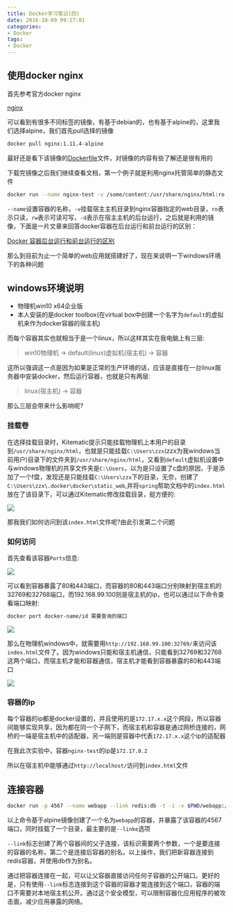 ```yaml
---
title: Docker学习笔记(四)
date: 2016-10-09 09:27:01
categories: 
- Docker
tags:
- Docker
---
```


## 使用docker nginx

首先参考官方docker nginx

[nginx](https://hub.docker.com/r/_/nginx/)

可以看到有很多不同标签的镜像，有基于debian的，也有基于alpine的，这里我们选择alpine，我们首先pull选择的镜像

```bash
docker pull nginx:1.11.4-alpine
```

最好还是看下该镜像的[Dockerfile](https://github.com/nginxinc/docker-nginx/blob/0dd9ef6a337474293b5e36c95a85da99b11e1a0a/mainline/alpine/Dockerfile)文件，对镜像的内容有些了解还是很有用的

下载完镜像之后我们继续查看文档，第一个例子就是利用nginx托管简单的静态文件

```bash
docker run --name nginx-test -v /some/content:/usr/share/nginx/html:ro -d nginx:1.11.4-alpine
```

`--name`设置容器的名称，`-v`挂载宿主主机目录到nginx容器指定的web目录，`ro`表示只读，`rw`表示可读可写，`-d`表示在宿主主机的后台运行，之后就是利用的镜像，下面是一片文章来回答docker容器在后台运行和前台运行的区别：

[Docker 容器后台运行和前台运行的区别](http://zhidao.baidu.com/link?url=os7Z3_MlRjE4TLqKutNp_CoRv2C2-fAEllErdGlIm1txwIa_nnBdbig9t9KKJwQRNLN1brBM9gACaHfwOrww_eAVN8cDZKViYF3By_R0sLW)

那么到目前为止一个简单的web应用就搭建好了，现在来说明一下windows环境下的各种问题

## windows环境说明

- 物理机win10 x64企业版
- 本人安装的是docker toolbox(在virtual box中创建一个名字为`default`的虚拟机来作为docker容器的宿主机)

而每个容器其实也就相当于是一个linux，所以这样其实在我电脑上有三层:

> win10物理机 -> default(linux)虚拟机(宿主机) -> 容器

这所以强调这一点是因为如果是正常的生产环境的话，应该是直接在一台linux服务器中安装docker，然后运行容器，也就是只有两层:

> linux(宿主机) -> 容器

那么三层会带来什么影响呢?

### 挂载卷

在选择挂载目录时，Kitematic提示只能挂载物理机上本用户的目录到`/usr/share/nginx/html`，也就是只能挂载`C:\Users\zzx`(zzx为我windows当前用户)目录下的文件夹到`/usr/share/nginx/html`，又看到`default`虚拟机设置中与windows物理机的共享文件夹是`C:\Users`，以为是只设置了c盘的原因，于是添加了一个f盘，发现还是只能挂载`C:\Users\zzx`下的目录，无奈，创建了`C:\Users\zzx\.docker\docker\static_web`,并将`spring`帮助文档中的`index.html`放在了该目录下，可以通过Kitematic修改挂载目录，挺方便的:

![](http://i.imgur.com/Fw45l7l.png)

那我我们如何访问到该`index.html`文件呢?由此引发第二个问题

### 如何访问

首先查看该容器`Ports`信息:

![](http://i.imgur.com/OdTEMPg.png)

可以看到容器暴露了80和443端口，而容器的80和443端口分别映射到宿主机的32769和32768端口，而192.168.99.100则是宿主机的ip，也可以通过以下命令查看端口映射:

```bash
docker port docker-name/id 需要查询的端口
```

![](http://i.imgur.com/0cpGsii.png)

那么在物理机windows中，就需要用`http://192.168.99.100:32769/`来访问该`index.html`文件了。因为windows只能和宿主机通信，只能看到32769和32768这两个端口，而宿主机才能和容器通信，宿主机才能看到容器暴露的80和443端口

![](http://i.imgur.com/QmYHUFM.png)

### 容器的ip

每个容器的ip都是docker设置的，并且使用的是`172.17.x.x`这个网段，所以容器间能够实现共享，因为都在同一个子网下，而宿主机和容器是通过网桥连接的，网桥的一端是宿主机中的适配器，另一端则是容器中代表`172.17.x.x`这个ip的适配器

在我此次实验中，容器`nginx-test`的ip是`172.17.0.2`

所以在宿主机中能够通过`http://localhost/`访问到`index.html`文件

## 连接容器

```bash
docker run -p 4567 --name webapp --link redis:db -t -i -v $PWD/webapp:/opt/webapp alpine sh
```

以上命令基于alpine镜像创建了一个名为`webapp`的容器，并暴露了该容器的4567端口，同时挂载了一个目录，最主要的是`--linke`选项

`--link`标志创建了两个容器间的父子连接，该标识需要两个参数，一个是要连接的容器的名称，第二个是连接后容器的别名。以上操作，我们把新容器连接到redis容器，并使用db作为别名。

通过把容器连接在一起，可以让父容器直接访问任何子容器的公开端口。更好的是，只有使用`--link`标志连接到这个容器的容器才能连接到这个端口，容器的端口不需要对本地宿主机公开。通过这个安全模型，可以限制容器化应用程序的被攻击面，减少应用暴露的网络。